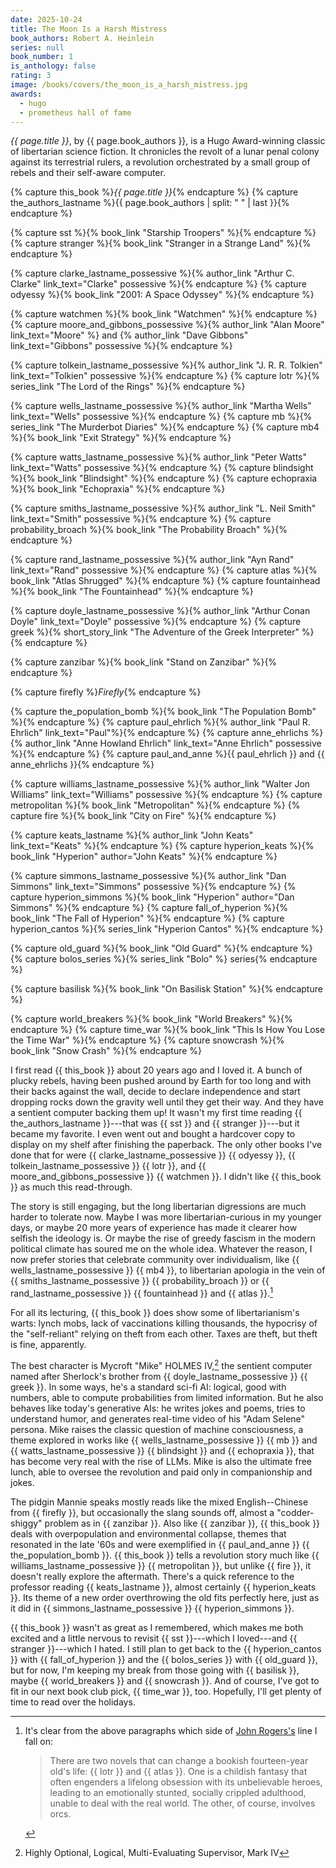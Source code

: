 ```yaml
---
date: 2025-10-24
title: The Moon Is a Harsh Mistress
book_authors: Robert A. Heinlein
series: null
book_number: 1
is_anthology: false
rating: 3
image: /books/covers/the_moon_is_a_harsh_mistress.jpg
awards:
  - hugo
  - prometheus hall of fame
---
```


<cite class="book-title">{{ page.title }}</cite>, by <span
class="author-name">{{ page.book_authors }}</span>, is a Hugo Award-winning
classic of libertarian science fiction. It chronicles the revolt of a lunar
penal colony against its terrestrial rulers, a revolution orchestrated by a
small group of rebels and their self-aware computer.

{% capture this_book %}<cite class="book-title">{{ page.title }}</cite>{% endcapture %}
{% capture the_authors_lastname %}<span class="author-name">{{ page.book_authors | split: " " | last }}</span>{% endcapture %}

{% capture sst %}{% book_link "Starship Troopers" %}{% endcapture %}
{% capture stranger %}{% book_link "Stranger in a Strange Land" %}{% endcapture %}

{% capture clarke_lastname_possessive %}{% author_link "Arthur C. Clarke" link_text="Clarke" possessive %}{% endcapture %}
{% capture odyessy %}{% book_link "2001: A Space Odyssey" %}{% endcapture %}

{% capture watchmen %}{% book_link "Watchmen" %}{% endcapture %}
{% capture moore_and_gibbons_possessive %}{% author_link "Alan Moore" link_text="Moore" %} and {% author_link "Dave Gibbons" link_text="Gibbons" possessive %}{% endcapture %}

{% capture tolkein_lastname_possessive %}{% author_link "J. R. R. Tolkien" link_text="Tolkien" possessive %}{% endcapture %}
{% capture lotr %}{% series_link "The Lord of the Rings" %}{% endcapture %}

{% capture wells_lastname_possessive %}{% author_link "Martha Wells" link_text="Wells" possessive %}{% endcapture %}
{% capture mb %}{% series_link "The Murderbot Diaries" %}{% endcapture %}
{% capture mb4 %}{% book_link "Exit Strategy" %}{% endcapture %}

{% capture watts_lastname_possessive %}{% author_link "Peter Watts" link_text="Watts" possessive %}{% endcapture %}
{% capture blindsight %}{% book_link "Blindsight" %}{% endcapture %}
{% capture echopraxia %}{% book_link "Echopraxia" %}{% endcapture %}

{% capture smiths_lastname_possessive %}{% author_link "L. Neil Smith" link_text="Smith" possessive %}{% endcapture %}
{% capture probability_broach %}{% book_link "The Probability Broach" %}{% endcapture %}

{% capture rand_lastname_possessive %}{% author_link "Ayn Rand" link_text="Rand" possessive %}{% endcapture %}
{% capture atlas %}{% book_link "Atlas Shrugged" %}{% endcapture %}
{% capture fountainhead %}{% book_link "The Fountainhead" %}{% endcapture %}

{% capture doyle_lastname_possessive %}{% author_link "Arthur Conan Doyle" link_text="Doyle" possessive %}{% endcapture %}
{% capture greek %}{% short_story_link "The Adventure of the Greek Interpreter" %}{% endcapture %}

{% capture zanzibar %}{% book_link "Stand on Zanzibar" %}{% endcapture %}

{% capture firefly %}<cite class="tv-show-title">Firefly</cite>{% endcapture %}

{% capture the_population_bomb %}{% book_link "The Population Bomb" %}{% endcapture %}
{% capture paul_ehrlich %}{% author_link "Paul R. Ehrlich" link_text="Paul"%}{% endcapture %}
{% capture anne_ehrlichs %}{% author_link "Anne Howland Ehrlich" link_text="Anne Ehrlich" possessive %}{% endcapture %}
{% capture paul_and_anne %}{{ paul_ehrlich }} and {{ anne_ehrlichs }}{% endcapture %}

{% capture williams_lastname_possessive %}{% author_link "Walter Jon Williams" link_text="Williams" possessive %}{% endcapture %}
{% capture metropolitan %}{% book_link "Metropolitan" %}{% endcapture %}
{% capture fire %}{% book_link "City on Fire" %}{% endcapture %}

{% capture keats_lastname %}{% author_link "John Keats" link_text="Keats" %}{% endcapture %}
{% capture hyperion_keats %}{% book_link "Hyperion" author="John Keats" %}{% endcapture %}

{% capture simmons_lastname_possessive %}{% author_link "Dan Simmons" link_text="Simmons" possessive %}{% endcapture %}
{% capture hyperion_simmons %}{% book_link "Hyperion" author="Dan Simmons" %}{% endcapture %}
{% capture fall_of_hyperion %}{% book_link "The Fall of Hyperion" %}{% endcapture %}
{% capture hyperion_cantos %}{% series_link "Hyperion Cantos" %}{% endcapture %}

{% capture old_guard %}{% book_link "Old Guard" %}{% endcapture %}
{% capture bolos_series %}{% series_link "Bolo" %} series{% endcapture %}

{% capture basilisk %}{% book_link "On Basilisk Station" %}{% endcapture %}

{% capture world_breakers %}{% book_link "World Breakers" %}{% endcapture %}
{% capture time_war %}{% book_link "This Is How You Lose the Time War" %}{% endcapture %}
{% capture snowcrash %}{% book_link "Snow Crash" %}{% endcapture %}

I first read {{ this_book }} about 20 years ago and I loved it. A bunch of
plucky rebels, having been pushed around by Earth for too long and with their
backs against the wall, decide to declare independence and start dropping
rocks down the gravity well until they get their way. And they have a sentient
computer backing them up! It wasn't my first time reading {{
the_authors_lastname }}---that was {{ sst }} and {{ stranger }}---but it
became my favorite. I even went out and bought a hardcover copy to display on
my shelf after finishing the paperback. The only other books I've done that
for were {{ clarke_lastname_possessive }} {{ odyessy }}, {{
tolkein_lastname_possessive }} {{ lotr }}, and {{ moore_and_gibbons_possessive
}} {{ watchmen }}. I didn't like {{ this_book }} as much this read-through.

The story is still engaging, but the long libertarian digressions are much
harder to tolerate now. Maybe I was more libertarian-curious in my younger
days, or maybe 20 more years of experience has made it clearer how selfish the
ideology is. Or maybe the rise of greedy fascism in the modern political
climate has soured me on the whole idea. Whatever the reason, I now prefer
stories that celebrate community over individualism, like {{
wells_lastname_possessive }} {{ mb4 }}, to libertarian apologia in the vein of
{{ smiths_lastname_possessive }} {{ probability_broach }} or {{
rand_lastname_possessive }} {{ fountainhead }} and {{ atlas }}.[^orcs]

[^orcs]: It's clear from the above paragraphs which side of [John
    Rogers's][orcs] line I fall on:

    > There are two novels that can change a bookish fourteen-year old's life:
    > {{ lotr }} and {{ atlas }}. One is a childish fantasy that often
    > engenders a lifelong obsession with its unbelievable heroes, leading to
    > an emotionally stunted, socially crippled adulthood, unable to deal with
    > the real world. The other, of course, involves orcs.

[orcs]: https://kfmonkey.blogspot.com/2009/03/ephemera-2009-7.html

For all its lecturing, {{ this_book }} does show some of libertarianism's
warts: lynch mobs, lack of vaccinations killing thousands, the hypocrisy of
the "self-reliant" relying on theft from each other. Taxes are theft, but
theft is fine, apparently.

The best character is Mycroft "Mike" HOLMES IV,[^holmes] the sentient computer
named after Sherlock's brother from {{ doyle_lastname_possessive }} {{ greek
}}. In some ways, he's a standard sci-fi AI: logical, good with numbers, able
to compute probabilities from limited information. But he also behaves like
today's generative AIs: he writes jokes and poems, tries to understand humor,
and generates real-time video of his "Adam Selene" persona. Mike raises the
classic question of machine consciousness, a theme explored in works like {{
wells_lastname_possessive }} {{ mb }} and {{ watts_lastname_possessive }} {{
blindsight }} and {{ echopraxia }}, that has become very real with the rise of
LLMs. Mike is also the ultimate free lunch, able to oversee the revolution and
paid only in companionship and jokes.

[^holmes]: Highly Optional, Logical, Multi-Evaluating Supervisor, Mark IV

The pidgin Mannie speaks mostly reads like the mixed English--Chinese from {{
firefly }}, but occasionally the slang sounds off, almost a "codder-shiggy"
problem as in {{ zanzibar }}. Also like {{ zanzibar }}, {{ this_book }} deals
with overpopulation and environmental collapse, themes that resonated in the
late '60s and were exemplified in {{ paul_and_anne }} {{ the_population_bomb
}}. {{ this_book }} tells a revolution story much like {{
williams_lastname_possessive }} {{ metropolitan }}, but unlike {{ fire }}, it
doesn't really explore the aftermath. There's a quick reference to the
professor reading {{ keats_lastname }}, almost certainly {{ hyperion_keats }}.
Its theme of a new order overthrowing the old fits perfectly here, just as it
did in {{ simmons_lastname_possessive }} {{ hyperion_simmons }}.

{{ this_book }} wasn't as great as I remembered, which makes me both excited
and a little nervous to revisit {{ sst }}---which I loved---and {{ stranger
}}---which I hated. I still plan to get back to the {{ hyperion_cantos }} with
{{ fall_of_hyperion }} and the {{ bolos_series }} with {{ old_guard }}, but
for now, I'm keeping my break from those going with {{ basilisk }}, maybe {{
world_breakers }} and {{ snowcrash }}. And of course, I've got to fit in our
next book club pick, {{ time_war }}, too. Hopefully, I'll get plenty of time to
read over the holidays.
